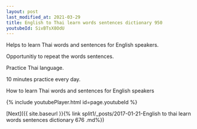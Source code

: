 ```yaml
---
layout: post
last_modified_at: 2021-03-29
title: English to Thai learn words sentences dictionary 950 
youtubeId: SivBTsX8OdU
---
```

 
 
Helps to learn Thai words and sentences for English speakers.

Opportunitiy to repeat the words sentences. 

Practice Thai language. 
 
10 minutes practice every day. 
 
How to learn Thai words and sentences for English speakers 
 
{% include youtubePlayer.html id=page.youtubeId %}
 
 
[Next]({{ site.baseurl }}{% link  split1/_posts/2017-01-21-English to thai learn words sentences dictionary 676 .md%})
 
